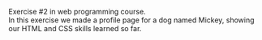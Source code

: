 Exercise #2 in web programming course.<br>
In this exercise we made a profile page for a dog named Mickey, showing our HTML and CSS skills learned so far.
